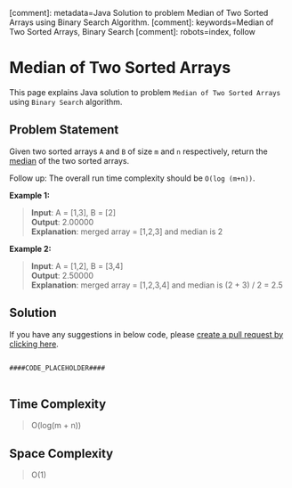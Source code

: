 [comment]: metadata=Java Solution to problem Median of Two Sorted Arrays using Binary Search Algorithm.
[comment]: keywords=Median of Two Sorted Arrays, Binary Search
[comment]: robots=index, follow


<h1>Median of Two Sorted Arrays</h1>
<p>
This page explains Java solution to problem <code class="inline">Median of Two Sorted Arrays</code> using <code class="inline">Binary Search</code> algorithm.
</p>


<h2 class="heading">Problem Statement</h2>
<p>
Given two sorted arrays <code class="inline">A</code> and <code class="inline">B</code> of size <code class="inline">m</code> and <code class="inline">n</code> respectively, return the <a href="https://en.wikipedia.org/wiki/Median" class="absolute" target="_blank" rel="noopener noreferrer">median</a> of the two sorted arrays.
</p>
<p>
Follow up: The overall run time complexity should be <code class="inline">O(log (m+n))</code>.
</p>

<b>Example 1:</b>
<blockquote>
<p>
<b>Input</b>: A = [1,3], B = [2]<br/>
<b>Output</b>: 2.00000<br/>
<b>Explanation</b>: merged array = [1,2,3] and median is 2<br/>
</p>
</blockquote>

<b>Example 2:</b>
<blockquote>
<p>
<b>Input</b>: A = [1,2], B = [3,4]<br/>
<b>Output</b>: 2.50000<br/>
<b>Explanation</b>: merged array = [1,2,3,4] and median is (2 + 3) / 2 = 2.5<br/>
</p>
</blockquote>


<h2 class="heading">Solution</h2>
If you have any suggestions in below code, please <a href="####LINK_PLACEHOLDER####" target="_blank" rel="noopener noreferrer" class="absolute">create a pull request by clicking here</a>.
<pre>
<code class="language-java">
####CODE_PLACEHOLDER####
</code>
</pre>


<h2 class="heading">Time Complexity</h2>
<blockquote>
<p>O(log(m + n))</p>
</blockquote>


<h2 class="heading">Space Complexity</h2>
<blockquote>
<p>O(1)</p>
</blockquote>